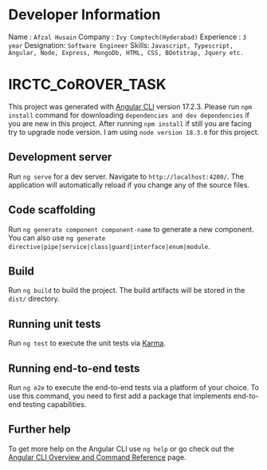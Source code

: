 # Developer Information
Name : `Afzal Husain`
Company : `Ivy Comptech(Hyderabad)`
Experience : `3 year`
Designation: `Software Engineer`
Skills: `Javascript, Typescript, Angular, Node, Express, MongoDb, HTML, CSS, BOotstrap, Jquery etc.`

# IRCTC_CoROVER_TASK

This project was generated with [Angular CLI](https://github.com/angular/angular-cli) version 17.2.3.
Please run `npm install` command for downloading `dependencies and dev dependencies` if you are new in this project.
After running `npm install` if still you are facing try to upgrade node version.
I am using `node version 18.3.0` for this project.

## Development server

Run `ng serve` for a dev server. Navigate to `http://localhost:4200/`. The application will automatically reload if you change any of the source files.

## Code scaffolding

Run `ng generate component component-name` to generate a new component. You can also use `ng generate directive|pipe|service|class|guard|interface|enum|module`.

## Build

Run `ng build` to build the project. The build artifacts will be stored in the `dist/` directory.

## Running unit tests

Run `ng test` to execute the unit tests via [Karma](https://karma-runner.github.io).

## Running end-to-end tests

Run `ng e2e` to execute the end-to-end tests via a platform of your choice. To use this command, you need to first add a package that implements end-to-end testing capabilities.

## Further help

To get more help on the Angular CLI use `ng help` or go check out the [Angular CLI Overview and Command Reference](https://angular.io/cli) page.
